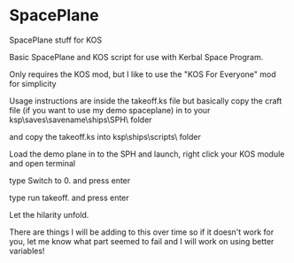 # SpacePlane

SpacePlane stuff for KOS

Basic SpacePlane and KOS script for use with Kerbal Space Program.

Only requires the KOS mod, but I like to use the "KOS For Everyone" mod for simplicity

Usage instructions are inside the takeoff.ks file but basically copy the craft file (if you want to use my demo spaceplane) in to your ksp\saves\savename\ships\SPH\ folder

and copy the takeoff.ks into ksp\ships\scripts\ folder

Load the demo plane in to the SPH and launch, right click your KOS module and open terminal

type Switch to 0. and press enter

type run takeoff. and press enter

Let the hilarity unfold.

There are things I will be adding to this over time so if it doesn't work for you, let me know what part seemed to fail and I will work on using better variables!
